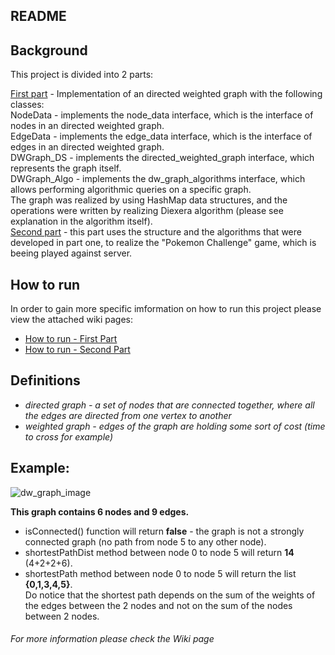 ## README

## Background <br />

This project is divided into 2 parts:<br />

<ins>First part</ins> - Implementation of an directed weighted graph with the following classes: <br />
NodeData - implements the node_data interface, which is the interface of nodes in an directed weighted graph. <br />
EdgeData - implements the edge_data interface, which is the interface of edges in an directed weighted graph. <br />
DWGraph_DS - implements the directed_weighted_graph interface, which represents the graph itself. <br />
DWGraph_Algo - implements the dw_graph_algorithms interface, which allows performing algorithmic queries on a specific graph. <br />
The graph was realized by using HashMap data structures, and the operations were written by realizing Diexera algorithm (please see explanation in the algorithm itself). <br />
<ins>Second part</ins> - this part uses the structure and the algorithms that were developed in part one, to realize the "Pokemon Challenge" game, which is beeing played against server.

## How to run
In order to gain more specific imformation on how to run this project please view the attached wiki pages:
- [How to run - First Part](https://github.com/Yuval-Moshe/Ex2/wiki/How-To-Run---Weighted-&-Directed-Graph)
- [How to run - Second Part](https://github.com/Yuval-Moshe/Ex2/wiki/How-To-Run---Pokemon-Game)

## Definitions
 * *directed graph - a set of nodes that are connected together, where all the edges are directed from one vertex to another*
 * *weighted graph - edges of the graph are holding some sort of cost (time to cross for example)*
 
## Example:
 
![dw_graph_image](https://user-images.githubusercontent.com/68948784/102025281-8a0af380-3d9f-11eb-8662-b426537caa95.png)
 
**This graph contains 6 nodes and 9 edges.**
- isConnected() function will return **false** - the graph is not a strongly connected graph (no path from node 5 to any other node).<br />
- shortestPathDist method between node 0 to node 5 will return **14** (4+2+2+6).<br />
- shortestPath method between node 0 to node 5 will return the list **{0,1,3,4,5}**.<br />
Do notice that the shortest path depends on the sum of the weights of the edges between the 2 nodes
and not on the sum of the nodes between 2 nodes.

###### For more information please check the Wiki page
